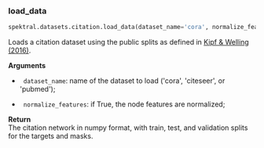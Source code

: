 ### load_data


```python
spektral.datasets.citation.load_data(dataset_name='cora', normalize_features=True)
```



Loads a citation dataset using the public splits as defined in
[Kipf & Welling (2016)](https://arxiv.org/abs/1609.02907).

**Arguments**  

- ` dataset_name`: name of the dataset to load ('cora', 'citeseer', or
'pubmed');

- ` normalize_features`: if True, the node features are normalized;

**Return**  
 The citation network in numpy format, with train, test, and
validation splits for the targets and masks.
